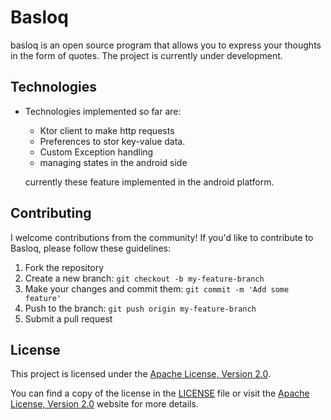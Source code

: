 # Basloq 
basloq is an open source program that allows you to express your thoughts in the form of quotes. The project is currently under development.

## Technologies
- Technologies implemented so far are:
  - Ktor client to make http requests
  - Preferences to stor key-value data. 
  - Custom Exception handling
  - managing states in the android side

  currently these feature implemented in the android platform.

## Contributing

I welcome contributions from the community! If you'd like to contribute to Basloq, please follow these guidelines:

1. Fork the repository
2. Create a new branch: `git checkout -b my-feature-branch`
3. Make your changes and commit them: `git commit -m 'Add some feature'`
4. Push to the branch: `git push origin my-feature-branch`
5. Submit a pull request


## License
This project is licensed under the [Apache License, Version 2.0](https://www.apache.org/licenses/LICENSE-2.0).

You can find a copy of the license in the [LICENSE](LICENSE) file or visit the [Apache License, Version 2.0](https://www.apache.org/licenses/LICENSE-2.0) website for more details.
